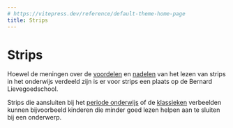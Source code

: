 ```yaml
---
# https://vitepress.dev/reference/default-theme-home-page
title: Strips
---
```

# Strips

Hoewel de meningen over de [voordelen](https://stripgids.org/project/onderwijs/) en [nadelen](https://www.tandfonline.com/doi/full/10.1080/03054985.2020.1723516) van het lezen van strips in het onderwijs verdeeld zijn is er voor strips een plaats op de Bernard Lievegoedschool.

Strips die aansluiten bij het [periode onderwijs](./periode) of de [klassieken](./klassieken) verbeelden kunnen bijvoorbeeld kinderen die minder goed lezen helpen aan te sluiten bij een onderwerp.